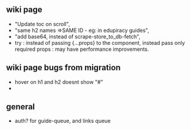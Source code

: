## wiki page

- "Update toc on scroll",
- "same h2 names =>SAME ID - eg: in edupiracy guides",
- "add base64, instead of scrape-store_to_db-fetch",
- try : instead of passing {...props} to the component, instead pass only required props : may have performance improvements.

## wiki page bugs from migration

- hover on h1 and h2 doesnt show "#"
-

## general

- auth? for guide-queue, and links queue
